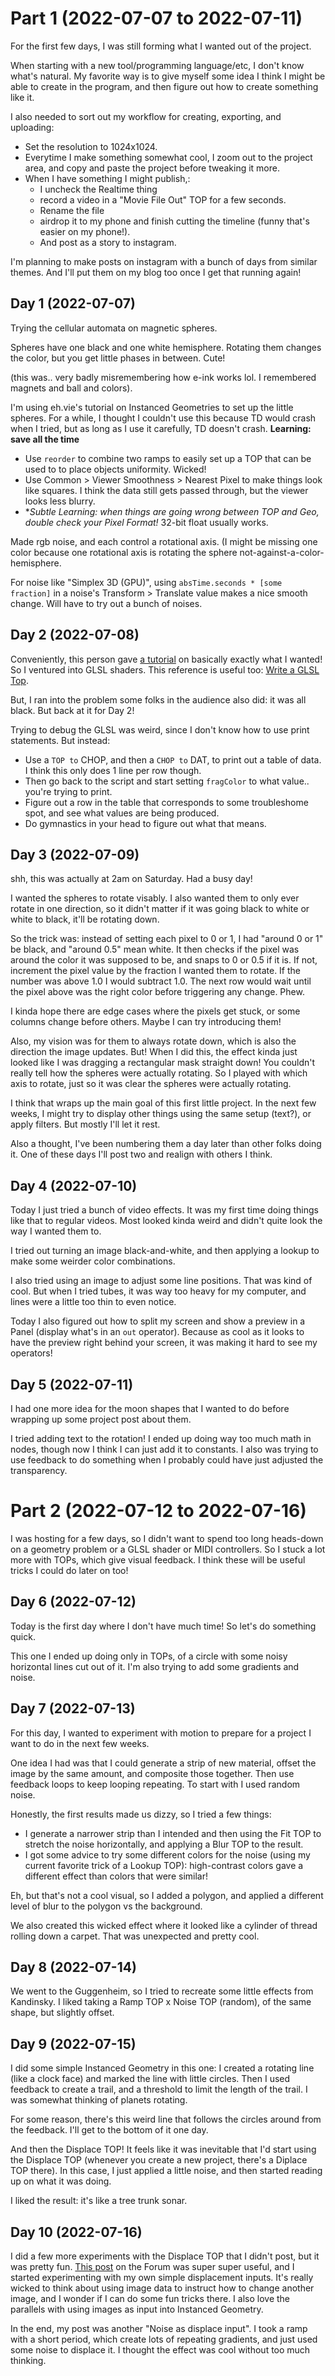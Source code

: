 # Part 1 (2022-07-07 to 2022-07-11)

For the first few days, I was still forming what I wanted out of the project. 

When starting with a new tool/programming language/etc, I don't know what's natural. My favorite way is to give myself some idea I think I might be able to create in the program, and then figure out how to create something like it.

I also needed to sort out my workflow for creating, exporting, and uploading: 
 * Set the resolution to 1024x1024.
 * Everytime I make something somewhat cool, I zoom out to the project area, and copy and paste the project before tweaking it more.
 * When I have something I might publish,:
   * I uncheck the Realtime thing
   * record a video in a "Movie File Out" TOP for a few seconds.
   * Rename the file
   * airdrop it to my phone and finish cutting the timeline (funny that's easier on my phone!). 
   * And post as a story to instagram.

I'm planning to make posts on instagram with a bunch of days from similar themes. And I'll put them on my blog too once I get that running again!

## Day 1 (2022-07-07)

Trying the cellular automata on magnetic spheres. 

Spheres have one black and one white hemisphere. Rotating them changes the color, 
but you get little phases in between. Cute!

(this was.. very badly misremembering how e-ink works lol. I remembered magnets and 
ball and colors).

I'm using eh.vie's tutorial on Instanced Geometries to set up the little spheres.
For a while, I thought I couldn't use this because TD would crash when I tried, but
as long as I use it carefully, TD doesn't crash. **Learning: save all the time**

 * Use `reorder` to combine two ramps to easily set up a TOP that can be used to to place objects uniformity. Wicked!
 * Use Common > Viewer Smoothness > Nearest Pixel to make things look like squares. I think the data still gets passed through, but the viewer looks less blurry.
 * **Subtle Learning: when things are going wrong between TOP and Geo, double check your Pixel Format!* 32-bit float usually works.


Made rgb noise, and each control a rotational axis. (I might be missing one color because 
one rotational axis is rotating the sphere not-against-a-color-hemisphere.

For noise like "Simplex 3D (GPU)", using `absTime.seconds * [some fraction]` in a noise's Transform > Translate value 
makes a nice smooth change. Will have to try out a bunch of noises.

## Day 2 (2022-07-08)

Conveniently, this person gave [a tutorial](https://www.youtube.com/watch?v=VBzIPLh-ECg&t=1693s)
on basically exactly what I wanted! So I ventured into GLSL shaders. This reference is useful too: [Write a GLSL Top](https://docs.derivative.ca/Write_a_GLSL_TOP).

But, I ran into the problem some folks in the audience
also did: it was all black. But back at it for Day 2!

Trying to debug the GLSL was weird, since I don't know how to use print statements. But instead:
 * Use a `TOP to` CHOP, and then a `CHOP to` DAT, to print out a table of data. I think this only does 1 line per row though.
 * Then go back to the script and start setting `fragColor` to what value.. you're trying to print.
 * Figure out a row in the table that corresponds to some troubleshome spot, and see what values are being produced.
 * Do gymnastics in your head to figure out what that means.

## Day 3 (2022-07-09)

shh, this was actually at 2am on Saturday. Had a busy day!

I wanted the spheres to rotate visably. I also wanted them to only ever rotate in one direction, so it didn't matter if it was going black to white or white to black, it'll be rotating down.

So the trick was: instead of setting each pixel to 0 or 1, I had "around 0 or 1" be black, and "around 0.5" mean white. It then checks if the pixel was around the color it was supposed to be, and snaps to 0 or 0.5 if it is. If not, increment the pixel value by the fraction I wanted them to rotate. If the number was above 1.0 I would subtract 1.0. 
The next row would wait until the pixel above was the right color before triggering any change. Phew.

I kinda hope there are edge cases where the pixels get stuck, or some columns change before others. Maybe I can try introducing them!

Also, my vision was for them to always rotate down, which is also the direction the image updates. But! When I did this, the effect kinda just looked like I was dragging a rectangular mask straight down! You couldn't really tell how the spheres were actually rotating. So I played with which axis to rotate, just so it was clear the spheres were actually rotating.

I think that wraps up the main goal of this first little project. 
In the next few weeks, I might try to display other things using the same setup (text?), or apply filters. But mostly I'll let it rest.

Also a thought, I've been numbering them a day later than other folks doing it. One of these days I'll post two and realign with others I think.

## Day 4 (2022-07-10)

Today I just tried a bunch of video effects. It was my first time doing things like that to regular videos.
Most looked kinda weird and didn't quite look the way I wanted them to.

I tried out turning an image black-and-white, and then applying a lookup to make some weirder color combinations.

I also tried using an image to adjust some line positions. That was kind of cool. But when I tried tubes, it was way too heavy for my computer, and lines were a little too thin to even notice.

Today I also figured out how to split my screen and show a preview in a Panel (display what's in an `out` operator). Because as cool as it looks to have the preview right behind your screen, it was making it hard to see my operators!


## Day 5 (2022-07-11)

I had one more idea for the moon shapes that I wanted to do before wrapping up some project post about them.

I tried adding text to the rotation! I ended up doing way too much math in nodes, though now I think I can just add it to constants. I also was trying to use feedback to do something when I probably could have just adjusted the transparency.

# Part 2 (2022-07-12 to 2022-07-16)

I was hosting for a few days, so I didn't want to spend too long heads-down on a geometry problem or a GLSL shader or MIDI controllers. So I stuck a lot more with TOPs, which give visual feedback. I think these will be useful tricks I could do later on too!

## Day 6 (2022-07-12)

Today is the first day where I don't have much time! So let's do something quick.

This one I ended up doing only in TOPs, of a circle with some noisy horizontal lines cut out of it. I'm also trying to add some gradients and noise.

## Day 7 (2022-07-13)

For this day, I wanted to experiment with motion to prepare for a project I want to do in the next few weeks.

One idea I had was that I could generate a strip of new material, offset the image by the same amount, and composite those together. Then use feedback loops to keep looping repeating. To start with I used random noise.

Honestly, the first results made us dizzy, so I tried a few things:
 * I generate a narrower strip than I intended and then using the Fit TOP to stretch the noise horizontally, and applying a Blur TOP to the result.
 * I got some advice to try some different colors for the noise (using my current favorite trick of a Lookup TOP): high-contrast colors gave a different effect than colors that were similar!

Eh, but that's not a cool visual, so I added a polygon, and applied a different level of blur to the polygon vs the background.

We also created this wicked effect where it looked like a cylinder of thread rolling down a carpet. That was unexpected and pretty cool.

## Day 8 (2022-07-14)

We went to the Guggenheim, so I tried to recreate some little effects from Kandinsky. I liked taking a Ramp TOP x Noise TOP (random), of the same shape, but slightly offset.

## Day 9 (2022-07-15)

I did some simple Instanced Geometry in this one: I created a rotating line (like a clock face) and marked the line with little circles. Then I used feedback to create a trail, and a threshold to limit the length of the trail. I was somewhat thinking of planets rotating.

For some reason, there's this weird line that follows the circles around from the feedback. I'll get to the bottom of it one day.

And then the Displace TOP! It feels like it was inevitable that I'd start using the Displace TOP (whenever you create a new project, there's a Diplace TOP there). In this case, I just applied a little noise, and then started reading up on what it was doing.

I liked the result: it's like a tree trunk sonar.

## Day 10 (2022-07-16)

I did a few more experiments with the Displace TOP that I didn't post, but it was pretty fun. [This post](https://forum.derivative.ca/t/explaining-the-displace-top/152892) on the Forum was super super useful, and I started experimenting with my own simple displacement inputs. It's really wicked to think about using image data to instruct how to change another image, and I wonder if I can do some fun tricks there. I also love the parallels with using images as input into Instanced Geometry.

In the end, my post was another "Noise as displace input". I took a ramp with a short period, which create lots of repeating gradients, and just used some noise to displace it. I thought the effect was cool without too much thinking.
